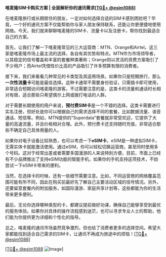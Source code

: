 **喀麦隆SIM卡购买方案 | 全面解析你的通讯需求[[TG💪+ @esim1088](https://t.me/s/esim1088)]**

在喀麦隆旅行或长期居住的朋友，一定对如何选择合适的SIM卡感到困扰吧？毕竟，一个好的通讯方案不仅能帮助你与家人朋友保持联系，还能让你更便捷地使用网络。今天，我们就来聊聊喀麦隆的SIM卡、流量卡以及注册卡，帮你找到最适合自己的方案。

首先，让我们了解一下喀麦隆常见的三大运营商：MTN、Orange和Airtel。这三家是喀麦隆市场上最主流的选择，各自有其优势和特点。MTN作为市场领导者，以其稳定的信号覆盖和丰富的套餐种类著称；Orange则以灵活的资费方案吸引了不少用户；而Airtel凭借性价比高的产品吸引了许多预算有限的消费者。

接下来，我们来看看几种常见的卡类型及其适用场景。如果你只是短期旅行，那么**一次性流量卡**可能是最佳选择。这种卡通常不需要身份验证，只需插卡即可使用，非常适合短期访问喀麦隆的游客。不过需要注意的是，这类卡的流量和通话时长相对有限，适合那些只希望偶尔上网或拨打电话的人群。

对于需要长期使用的用户来说，**预付费SIM卡**是一个不错的选择。这类卡需要进行实名注册，但好处是你可以根据自己的需求选择不同的套餐，比如数据流量、语音通话、短信等。例如，MTN提供的“Superdata”套餐就非常受欢迎，它提供了大量的高速流量，并且价格相对合理。此外，预付费卡还支持随时充值，非常适合那些不确定自己具体用量的人。

如果你对电子设备比较熟悉，也可以考虑一下**eSIM卡**。eSIM是一种虚拟SIM卡，无需实体卡就能激活使用。通过eSIM，你可以轻松切换运营商，甚至同时使用多个号码。这对于经常出差或者需要多国漫游的人来说特别方便。目前，市面上已经有不少品牌推出了支持eSIM功能的智能手机，如果你的手机支持这项技术，不妨尝试一下eSIM卡带来的便利。

当然，在选择卡的时候，还有一些细节需要注意。比如，不同运营商的网络覆盖范围可能有所不同，因此在购买前最好先了解自己主要活动区域的信号情况。另外，还要留意套餐内的附加服务，如国际漫游、家庭共享计划等，这些都能为你的生活带来更多便利。

最后，无论你选择哪种类型的卡，都建议提前做好功课，确保自己能够享受到最优的服务体验。如果你对具体的操作流程感到迷茫，也可以寻求专业人士的帮助，他们能为你提供更为详细和个性化的指导。

总之，喀麦隆的通讯市场虽然竞争激烈，但也给了消费者更多的选择空间。希望大家都能找到适合自己需求的SIM卡，让通讯不再成为旅途中的烦恼！[[TG💪+ @esim1088](https://t.me/s/esim1088)]

[[TG💪+ @esim1088](https://t.me/s/esim1088) ![Image](https://i.postimg.cc/4NQfJmqS/Snipaste-2025-05-13-00-14-12.png)]
